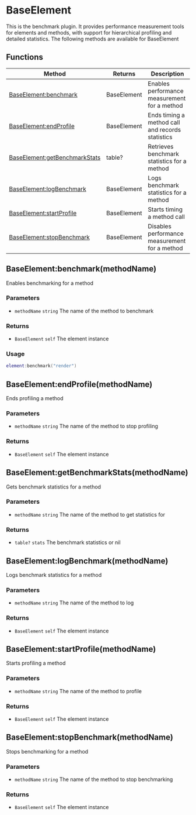 # BaseElement
This is the benchmark plugin. It provides performance measurement tools for elements and methods,
with support for hierarchical profiling and detailed statistics.
The following methods are available for BaseElement

## Functions

|Method|Returns|Description|
|---|---|---|
|[BaseElement:benchmark](#baseelement-benchmark)|BaseElement|Enables performance measurement for a method
|[BaseElement:endProfile](#baseelement-endprofile)|BaseElement|Ends timing a method call and records statistics
|[BaseElement:getBenchmarkStats](#baseelement-getbenchmarkstats)|table?|Retrieves benchmark statistics for a method
|[BaseElement:logBenchmark](#baseelement-logbenchmark)|BaseElement|Logs benchmark statistics for a method
|[BaseElement:startProfile](#baseelement-startprofile)|BaseElement|Starts timing a method call
|[BaseElement:stopBenchmark](#baseelement-stopbenchmark)|BaseElement|Disables performance measurement for a method


## BaseElement:benchmark(methodName)
Enables benchmarking for a method

### Parameters
* `methodName` `string` The name of the method to benchmark

### Returns
* `BaseElement` `self` The element instance

### Usage
 ```lua
element:benchmark("render")
```

## BaseElement:endProfile(methodName)
Ends profiling a method

### Parameters
* `methodName` `string` The name of the method to stop profiling

### Returns
* `BaseElement` `self` The element instance

## BaseElement:getBenchmarkStats(methodName)
Gets benchmark statistics for a method

### Parameters
* `methodName` `string` The name of the method to get statistics for

### Returns
* `table?` `stats` The benchmark statistics or nil

## BaseElement:logBenchmark(methodName)
Logs benchmark statistics for a method

### Parameters
* `methodName` `string` The name of the method to log

### Returns
* `BaseElement` `self` The element instance

## BaseElement:startProfile(methodName)
Starts profiling a method

### Parameters
* `methodName` `string` The name of the method to profile

### Returns
* `BaseElement` `self` The element instance

## BaseElement:stopBenchmark(methodName)
Stops benchmarking for a method

### Parameters
* `methodName` `string` The name of the method to stop benchmarking

### Returns
* `BaseElement` `self` The element instance


